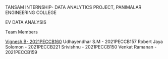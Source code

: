 TANSAM INTERNSHIP- DATA ANALYTICS PROJECT, PANIMALAR ENGINEERING COLLEGE

EV DATA ANALYSIS

Team Members

[Vignesh.B- 2021PECCB160](https://github.com/VigneshVishal22)
Udhayendhar S.M - 2021PECCB157
Robert Jaya Solomon - 2021PECCB221
Srivishnu - 2021PECCB150
Venkat Ramanan - 2021PECCB159
